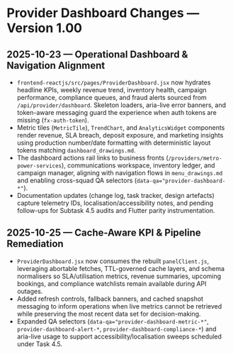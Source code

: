 # Provider Dashboard Changes — Version 1.00

## 2025-10-23 — Operational Dashboard & Navigation Alignment
- `frontend-reactjs/src/pages/ProviderDashboard.jsx` now hydrates headline KPIs, weekly revenue trend, inventory health, campaign performance, compliance queues, and fraud alerts sourced from `/api/provider/dashboard`. Skeleton loaders, aria-live error banners, and token-aware messaging guard the experience when auth tokens are missing (`fx-auth-token`).
- Metric tiles (`MetricTile`), `TrendChart`, and `AnalyticsWidget` components render revenue, SLA breach, deposit exposure, and marketing insights using production number/date formatting with deterministic layout tokens matching `dashboard_drawings.md`.
- The dashboard actions rail links to business fronts (`/providers/metro-power-services`), communications workspace, inventory ledger, and campaign manager, aligning with navigation flows in `menu_drawings.md` and enabling cross-squad QA selectors (`data-qa="provider-dashboard-*"`).
- Documentation updates (change log, task tracker, design artefacts) capture telemetry IDs, localisation/accessibility notes, and pending follow-ups for Subtask 4.5 audits and Flutter parity instrumentation.

## 2025-10-25 — Cache-Aware KPI & Pipeline Remediation
- `ProviderDashboard.jsx` now consumes the rebuilt `panelClient.js`, leveraging abortable fetches, TTL-governed cache layers, and schema normalisers so SLA/utilisation metrics, revenue summaries, upcoming bookings, and compliance watchlists remain available during API outages.
- Added refresh controls, fallback banners, and cached snapshot messaging to inform operations when live metrics cannot be retrieved while preserving the most recent data set for decision-making.
- Expanded QA selectors (`data-qa="provider-dashboard-metric-*"`, `provider-dashboard-alert-*`, `provider-dashboard-compliance-*`) and aria-live usage to support accessibility/localisation sweeps scheduled under Task 4.5.
